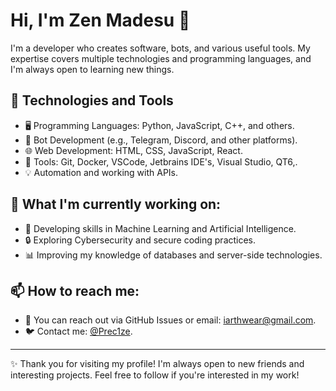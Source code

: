 # Hi, I'm Zen Madesu 👋

I'm a developer who creates software, bots, and various useful tools. My expertise covers multiple technologies and programming languages, and I'm always open to learning new things.

## 🚀 Technologies and Tools
- 🖥️ Programming Languages: Python, JavaScript, C++, and others.
- 🤖 Bot Development (e.g., Telegram, Discord, and other platforms).
- 🌐 Web Development: HTML, CSS, JavaScript, React.
- 🔧 Tools: Git, Docker, VSCode, Jetbrains IDE's, Visual Studio, QT6,.
- 💡 Automation and working with APIs.

## 🌱 What I'm currently working on:
- 🧠 Developing skills in Machine Learning and Artificial Intelligence.
- 🔒 Exploring Cybersecurity and secure coding practices.
- 📊 Improving my knowledge of databases and server-side technologies.

## 📫 How to reach me:
- 💬 You can reach out via GitHub Issues or email: [iarthwear@gmail.com](mailto:iarthwear@gmail.com).
- 🐦 Contact me: [@Prec1ze](https://t.me/prec1ze).

---

✨ Thank you for visiting my profile! I'm always open to new friends and interesting projects. Feel free to follow if you're interested in my work!
